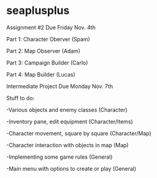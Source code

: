# seaplusplus

Assignment #2 Due Friday Nov. 4th


  Part 1: Character Oberver (Spam)

  Part 2: Map Observer (Adam)

  Part 3: Campaign Builder (Carlo)

  Part 4: Map Builder (Lucas)


 Intermediate Project Due Monday Nov. 7th


Stuff to do:

  -Various objects and enemy classes (Character)

  -Inventory pane, edit equipment (Character/Items)

  -Character movement, square by square (Character/Map)

  -Character interaction with objects in map (Map)

  -Implementing some game rules (General)

  -Main menu with options to create or play (General)
